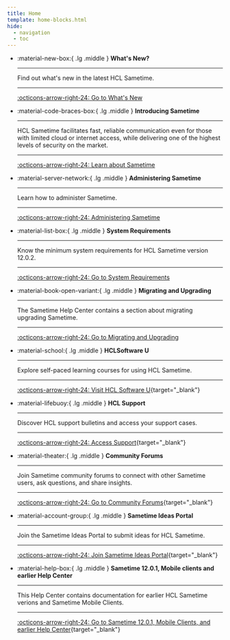 ```yaml
---
title: Home
template: home-blocks.html
hide:
  - navigation
  - toc
---
```


<div class="grid cards" markdown>

-   :material-new-box:{ .lg .middle } __What's New?__

    ---

    Find out what's new in the latest HCL Sametime.
    
    ---

    [:octicons-arrow-right-24: Go to What's New](./admin/whats_new.md)
    
-   :material-code-braces-box:{ .lg .middle } __Introducing Sametime__

    ---

    HCL Sametime facilitates fast, reliable communication even for those with limited cloud or internet access, while delivering one of the highest levels of security on the market.    

    ---

    [:octicons-arrow-right-24: Learn about Sametime](./admin/sametime_premium.md)

-   :material-server-network:{ .lg .middle } __Administering Sametime__

    ---

    Learn how to administer Sametime. 

    ---

    [:octicons-arrow-right-24: Administering Sametime](./admin/administering.md)

-   :material-list-box:{ .lg .middle } __System Requirements__

    ---

    Know the minimum system requirements for HCL Sametime version 12.0.2.

    ---

    [:octicons-arrow-right-24: Go to System Requirements](./admin/system_requirements.md)

-   :material-book-open-variant:{ .lg .middle } __Migrating and Upgrading__

    ---

    The Sametime Help Center contains a section about migrating upgrading Sametime.

    ---

    [:octicons-arrow-right-24: Go to Migrating and Upgrading](./admin/migrating.md)

-   :material-school:{ .lg .middle } __HCLSoftware U__

    ---

    <!--![HCL Software U Logo](./assets/homepage-images/HCLSoftware-U-logo-blk.png)-->

    Explore self-paced learning courses for using HCL Sametime.
    
    ---

    [:octicons-arrow-right-24: Visit HCL Software U](https://hclsoftwareu.hcltechsw.com/){target="_blank"}

-   :material-lifebuoy:{ .lg .middle } __HCL Support__

    ---

    Discover HCL support bulletins and access your support cases.

    ---

    [:octicons-arrow-right-24: Access Support](https://support.hcltechsw.com/csm?id=csm_index){target="_blank"}

-   :material-theater:{ .lg .middle } __Community Forums__

    ---

    Join Sametime community forums to connect with other Sametime users, ask questions, and share insights.

    ---

    [:octicons-arrow-right-24: Go to Community Forums](https://support.hcltechsw.com/community){target="_blank"}

-   :material-account-group:{ .lg .middle } __Sametime Ideas Portal__

    ---

    Join the Sametime Ideas Portal to submit ideas for HCL Sametime.

    ---

    [:octicons-arrow-right-24: Join Sametime Ideas Portal](https://domino-ideas.hcltechsw.com/?project=STC){target="_blank"}

-   :material-help-box:{ .lg .middle } __Sametime 12.0.1, Mobile clients and earlier Help Center__

    ---

    This Help Center contains documentation for earlier HCL Sametime verions and Sametime Mobile Clients.

    ---

    [:octicons-arrow-right-24: Go to Sametime 12.0.1, Mobile Clients, and earlier Help Center](https://help.hcl-software.com/sametime/welcome/index.html){target="_blank"}


</div>
